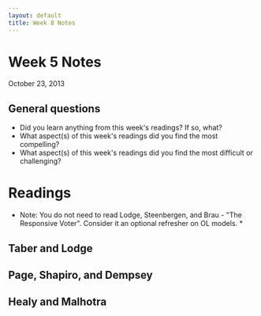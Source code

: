 ```yaml
---
layout: default
title: Week 8 Notes
---
```


# Week 5 Notes #
October 23, 2013

## General questions ##
* Did you learn anything from this week's readings? If so, what?
* What aspect(s) of this week's readings did you find the most compelling?
* What aspect(s) of this week's readings did you find the most difficult or challenging?


# Readings #

* Note: You do not need to read Lodge, Steenbergen, and Brau - "The Responsive Voter". Consider it an optional refresher on OL models. *

## Taber and Lodge ##


## Page, Shapiro, and Dempsey ##


## Healy and Malhotra ##
